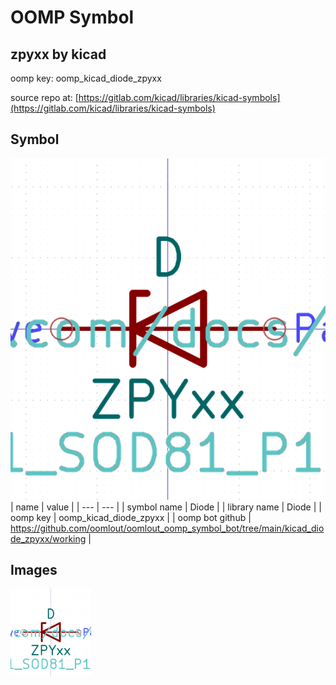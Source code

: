 # OOMP Symbol  
## zpyxx  by kicad  
  
oomp key: oomp_kicad_diode_zpyxx  
  
source repo at: [https://gitlab.com/kicad/libraries/kicad-symbols](https://gitlab.com/kicad/libraries/kicad-symbols)  
## Symbol  
  
[![working.png](working_600.png)](working.png)  
| name | value | 
| --- | --- | 
| symbol name | Diode | 
| library name | Diode | 
| oomp key | oomp_kicad_diode_zpyxx | 
| oomp bot github | https://github.com/oomlout/oomlout_oomp_symbol_bot/tree/main/kicad_diode_zpyxx/working | 
## Images  
  
[![working.png](working_140.png)](working.png)  

